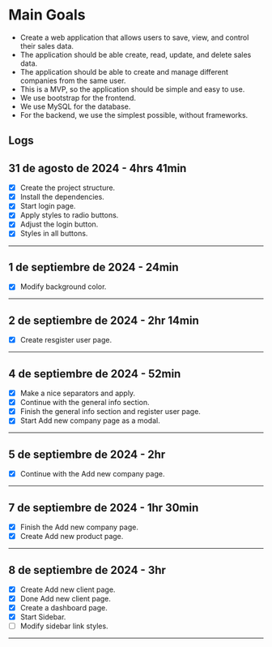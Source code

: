 # Main Goals

- Create a web application that allows users to save, view, and control their sales data.
- The application should be able create, read, update, and delete sales data.
- The application should be able to create and manage different companies from the same user.
- This is a MVP, so the application should be simple and easy to use.
- We use bootstrap for the frontend.
- We use MySQL for the database.
- For the backend, we use the simplest possible, without frameworks.

## Logs

## 31 de agosto de 2024 - 4hrs 41min

- [x] Create the project structure.
- [x] Install the dependencies.
- [x] Start login page.
- [x] Apply styles to radio buttons.
- [x] Adjust the login button.
- [x] Styles in all buttons.

---

## 1 de septiembre de 2024 - 24min

- [x] Modify background color.

---

## 2 de septiembre de 2024 - 2hr 14min

- [x] Create resgister user page.

---

## 4 de septiembre de 2024 - 52min

- [x] Make a nice separators and apply.
- [x] Continue with the general info section.
- [x] Finish the general info section and register user page.
- [x] Start Add new company page as a modal.

---

## 5 de septiembre de 2024 - 2hr

- [x] Continue with the Add new company page.

---

## 7 de septiembre de 2024 - 1hr 30min

- [x] Finish the Add new company page.
- [x] Create Add new product page.

---

## 8 de septiembre de 2024 - 3hr

- [x] Create Add new client page.
- [x] Done Add new client page.
- [x] Create a dashboard page.
- [x] Start Sidebar.
- [ ] Modify sidebar link styles.

---
